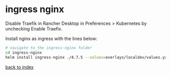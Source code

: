 # ingress nginx

Disable Traefik in Rancher Desktop in Preferences > Kubernetes by unchecking Enable Traefix.

Install nginx as ingress with the lines below:

```bash
# navigate to the ingress-nginx folder
cd ingress-nginx
helm install ingress-nginx ./4.7.5 --values=overlays/localdev/values.yaml --namespace ingress-nginx --create-namespace
```

[back to index](../)